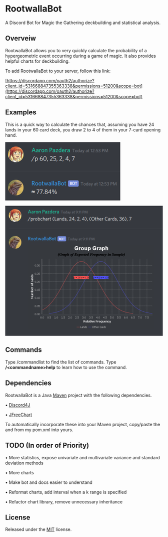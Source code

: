 # RootwallaBot
A Discord Bot for Magic the Gathering deckbuilding and statistical analysis.

## Overveiw
RootwallaBot allows you to very quickly calculate the probability of a hypergeometric event occurring during a game of magic. It also provides helpful charts for deckbuilding.

To add RootwallaBot to your server, follow this link: 

[https://discordapp.com/oauth2/authorize?client_id=531668847355363338&permissions=51200&scope=bot](https://discordapp.com/oauth2/authorize?client_id=531668847355363338&permissions=51200&scope=bot) 

## Examples
This is a quick way to calculate the chances that, assuming you have 24 lands in your 60 card deck, you draw 2 to 4 of them in your 7-card opening hand.

![Image description](https://raw.githubusercontent.com/Aaron-Pazdera/RootwallaBot/master/Examples/RootwallaBot%20Prob%20Example.png)


![Image description](https://raw.githubusercontent.com/Aaron-Pazdera/RootwallaBot/master/Examples/RootwallaBot%20ProbChart%20Example.png)

## Commands
Type /commandlist to find the list of commands. Type **/\<commandname\>help** to learn how to use the command.

## Dependencies
RootwallaBot is a Java [Maven](https://maven.apache.org/) project with the following dependencies.

• [Discord4J](https://discord4j.com/)

• [JFreeChart](http://www.jfree.org/jfreechart/)

To automatically incorporate these into your Maven project, copy/paste the <repositories> and <dependencies> from my pom.xml into yours.


## TODO (In order of Priority)
• More statistics, expose univariate and multivariate variance and standard deviation methods

• More charts

• Make bot and docs easier to understand

• Reformat charts, add interval when a k range is specified

• Refactor chart library, remove unnecessary inheritance



## License
Released under the [MIT](https://opensource.org/licenses/MIT) license.
